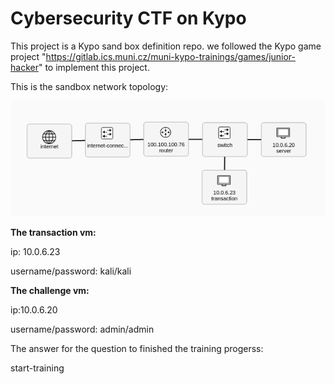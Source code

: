 # Cybersecurity CTF on Kypo

This project is a Kypo sand box definition repo. we followed the Kypo game project "https://gitlab.ics.muni.cz/muni-kypo-trainings/games/junior-hacker"  to implement this project. 



This is the sandbox network topology: 

![](topologyImg.png)



**The transaction vm:** 

ip: 10.0.6.23

username/password: kali/kali



**The challenge vm:** 

ip:10.0.6.20

username/password: admin/admin



The answer for the question to finished the training progerss: 

start-training 

